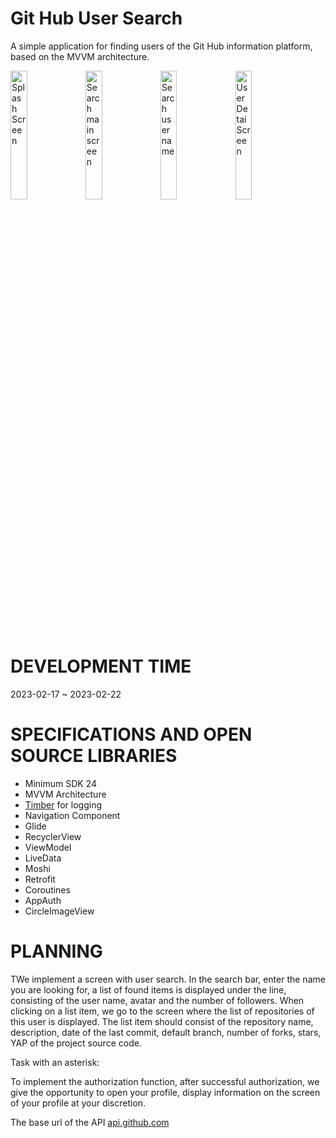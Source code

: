 # Git Hub User Search
<p>A simple application for finding users of the Git Hub information platform, based on the MVVM architecture.</p>
<p>
<img src="https://firebasestorage.googleapis.com/v0/b/spotifyclonetest-68b4a.appspot.com/o/image_for_project%2FGHUS%2Fsplash.jpg?alt=media&token=ec572a90-0ed7-42a9-a420-42ad1dd2c6f5" alt="Splash Screen" width="23%">
<img src="https://firebasestorage.googleapis.com/v0/b/spotifyclonetest-68b4a.appspot.com/o/image_for_project%2FGHUS%2Fuser_search_main.jpg?alt=media&token=8180c627-7267-4137-adc5-390e659d5537" alt="Search main screen" width="23%">
<img src="https://firebasestorage.googleapis.com/v0/b/spotifyclonetest-68b4a.appspot.com/o/image_for_project%2FGHUS%2Fuser_search.jpg?alt=media&token=ff9d4fc0-177e-490b-a5c1-8d8f0f82cd19" alt="Search user name" width="23%">
<img src="https://firebasestorage.googleapis.com/v0/b/spotifyclonetest-68b4a.appspot.com/o/image_for_project%2FGHUS%2Fuser_detail.jpg?alt=media&token=c3e648f2-5f00-44ca-8b0e-104412c2cdad" alt="User Detai Screen" width="23%">
</p>

# DEVELOPMENT TIME
<p>2023-02-17 ~ 2023-02-22</p>

# SPECIFICATIONS AND OPEN SOURCE LIBRARIES
<ul>
<li>Minimum SDK 24</li>
<li>MVVM Architecture</li>
<li><a href="https://github.com/JakeWharton/timber">Timber</a> for logging</li>
<li>Navigation Component</li>
<li>Glide</li>
<li>RecyclerView</li>
<li>ViewModel</li>
<li>LiveData</li>
<li>Moshi</li>
<li>Retrofit</li>
<li>Coroutines</li>
<li>AppAuth</li>
<li>CircleImageView</li>
</ul>

# PLANNING
<p>TWe implement a screen with user search. In the search bar, enter the name you are looking for, a list of found items is displayed under the line, consisting of the user name, avatar and the number of followers. When clicking on a list item, we go to the screen where the list of repositories of this user is displayed. The list item should consist of the repository name, description, date of the last commit, default branch, number of forks, stars, YAP of the project source code.</p>

<p>Task with an asterisk:</p>
<p>To implement the authorization function, after successful authorization, we give the opportunity to open your profile, display information on the screen of your profile at your discretion.</p>

<p>The base url of the API <a href="https://api.github.com">api.github.com</a></p>
